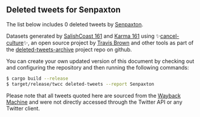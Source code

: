 ## Deleted tweets for Senpaxton

The list below includes 0 deleted tweets by
[Senpaxton](https://twitter.com/Senpaxton).



Datasets generated by [SalishCoast 161](https://twitter.com/SalishCoastA) and [Karma 161](https://twitter.com/KarmaOneSixOne)
using ✨[cancel-culture](https://github.com/travisbrown/cancel-culture)✨, an open source project by [Travis Brown](https://twitter.com/travisbrown) 
and other tools as part of the [deleted-tweets-archive](https://github.com/salcoast/deleted-tweets-archive/) project repo on github.

You can create your own updated version of this document by checking out and configuring the
repository and then running the following commands:

```bash
$ cargo build --release
$ target/release/twcc deleted-tweets --report Senpaxton
```

Please note that all tweets quoted here are sourced from the
[Wayback Machine](https://web.archive.org) and were not directly accessed through the Twitter API or
any Twitter client.

